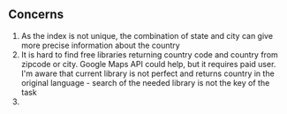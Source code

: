 ## Concerns
1. As the index is not unique, the combination of state and city can give more precise information about the country
2. It is hard to find free libraries returning country code and country from zipcode or city. Google Maps API could help, but it requires paid user. I'm aware that current library is not perfect and returns country in the original language - search of the needed library is not the key of the task
3. 